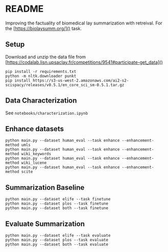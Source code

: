 # README

Improving the factuality of biomedical lay summarization with retreival.
For the [https://biolaysumm.org/]() task.

## Setup

Download and unzip the data file from [https://codalab.lisn.upsaclay.fr/competitions/9541#participate-get_data]()

```
pip install -r requirements.txt
python -m nltk.downloader punkt
pip install https://s3-us-west-2.amazonaws.com/ai2-s2-scispacy/releases/v0.5.1/en_core_sci_sm-0.5.1.tar.gz
```

## Data Characterization

See `notebooks/characterization.ipynb`

## Enhance datasets

```
python main.py --dataset human_eval --task enhance --enhancement-method umls
python main.py --dataset human_eval --task enhance --enhancement-method wiki_keywords
python main.py --dataset human_eval --task enhance --enhancement-method wiki_lucene
python main.py --dataset human_eval --task enhance --enhancement-method scite
```

## Summarization Baseline
```
python main.py --dataset elife --task finetune
python main.py --dataset plos --task finetune
python main.py --dataset both --task finetune
```

## Evaluate Summarization
```
python main.py --dataset elife --task evaluate
python main.py --dataset plos --task evaluate
python main.py --dataset both --task evaluate
```